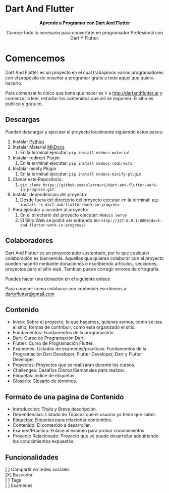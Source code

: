 # Dart And Flutter

<p align="center">
  <strong>
    Aprende a Programar con
    <a href="https://www.dartandflutter.ar/">Dart And Flutter</a>
  </strong>
</p>

<p align="center">
  Conoce todo lo necesario para convertirte en programador Profesional con Dart Y Flutter. 
</p>

# Comencemos
Dart And Flutter es un proyecto en el cual trabajamos varios programadores con el propósito de enseñar a programar gratis a todo aquel que quiera hacerlo. 

Para comenzar lo único que tiene que hacer es ir a http://dartandflutter.ar y comenzar a leer, estudiar los contenidos que allí se exponen. El sitio es publico y gratuito. 

## Descargas
Pueden descargar y ejecutar el proyecto localmente siguiendo estos pasos: 

1. Instalar [Python](https://www.python.org/)  
2. Instalar Material [MkDocs](https://squidfunk.github.io/mkdocs-material/getting-started/)   
   1. En la terminal ejecutar: `pip install mkdocs-material` 
3. Instalar redirect Plugin  
   1.  En la terminal ejecutar: `pip install mkdocs-redirects`  
6. Instalar minify Plugin  
   1.  En la terminal ejecutar: `pip install mkdocs-minify-plugin`   
4. Clonar este Repositorio.  
   1. `git clone https://github.com/slarrauri/dart-and-flutter-work-in-progress.git`   
5. Instalar dependencias del proyecto:  
   1. Desde fuera del directorio del proyecto ejecutar en la terminal: `pip install -e dart-and-flutter-work-in-progress`  
6. Para ejecutar y acceder al  proyecto: 
   1. En el directorio del proyecto ejecutar: `Mkdocs Serve` 
   2. El Sitio Web se podrá ver entrando en: `http://127.0.0.1:8000/dart-and-flutter-work-in-progress/`


## Colaboradores
Dart And Flutter es un proyecto auto sustentado, por lo que cualquier colaboración es bienvenida. 
Aquellos que quieran colaborar con el proyecto pueden hacerlo mediante donaciones o escribiendo artículos, secciones, proyectos para el sitio web. 
También puede corregir errores de ortografía. 

Puedes hacer una donación en el siguiente enlace

Para conocer como colaborar con contenido escríbenos a: dartyflutter@gmail.com 

## Contenido

- Inicio: Sobre el proyecto, lo que hacemos, quienes somos, como se usa el sitio, formas de contribuir, como esta organizado el sitio.
- Fundamentos: Fundamentos de la programación.
- Dart: Curso de Programación Dart.
- Flutter: Curso de Programación Flutter.
- Exámenes: Listados de exámenes/practicas: Fundamentos de la Programación Dart Developer, Flutter Developer, Dart y Flutter Developer
- Proyectos: Proyectos que se realizaran durante los cursos.
- Challenges: Desafíos Diarios/Semanales para realizar. 
- Etiquetas: Indice de etiquetas.
- Glosario: Glosario de términos.

## Formato de una pagina de Contenido

- Introducción: Titulo y Breve descripción.
- Dependencias: Listado de Tópicos que el usuario ya tiene que saber.
- Etiquetas: Etiquetas para relacionar contenidos.
- Contenido: El contenido a desarrollar.
- Examen/Practica: Enlace al examen para probar conocimientos.
- Proyecto Relacionado: Proyecto que se puede desarrollar adquiriendo los conocimientos expuestos.

## Funcionalidades
[ ] Compartir en redes sociales  
[X] Buscador  
[ ] Tags  
[ ] Examenes  

